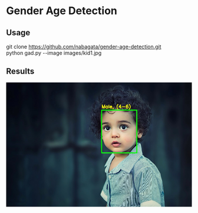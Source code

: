 # Gender Age Detection

## Usage

git clone https://github.com/nabagata/gender-age-detection.git \
python gad.py --image images/kid1.jpg

## Results

![kid1](output.jpg)